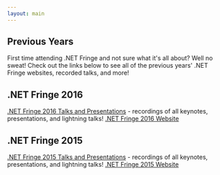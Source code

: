 ```yaml
---
layout: main
---
```


Previous Years
------------------------

First time attending .NET Fringe and not sure what it's all about? Well no sweat! Check out the links below to see all of the previous years' .NET Fringe websites, recorded talks, and more!

## .NET Fringe 2016

[.NET Fringe 2016 Talks and Presentations](https://www.youtube.com/watch?v=2jfuDD9_BTw&list=PLwZVRWVJepJvam4NiKwKfR9P1aInAHev_) - recordings of all keynotes, presentations, and lightning talks!
[.NET Fringe 2016 Website](http://2016.dotnetfringe.org/)

## .NET Fringe 2015

[.NET Fringe 2015 Talks and Presentations](https://www.youtube.com/watch?v=BWXipLDkrdM&list=PLwZVRWVJepJsJ79H3GfoPC7TxsvExdIB1) - recordings of all keynotes, presentations, and lightning talks!
[.NET Fringe 2015 Website](http://2015.dotnetfringe.org/)